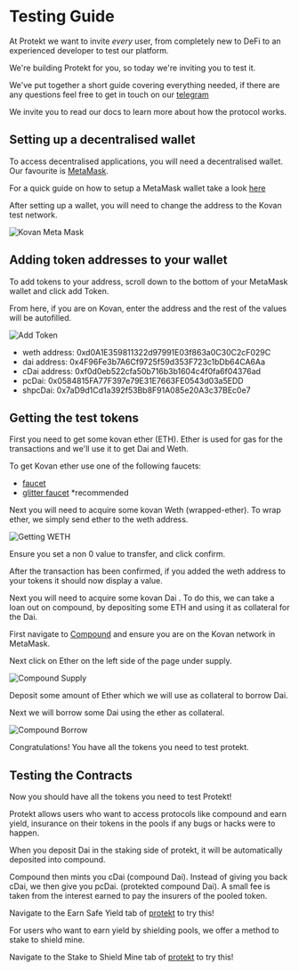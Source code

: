 # Testing Guide

At Protekt we want to invite *every* user, from completely new to DeFi to an experienced developer to test our platform. 

We're building Protekt for you, so today we're inviting you to test it.

We've put together a short guide covering everything needed, if there are any questions feel free to get in touch on our [telegram](https://t.me/protektdefi)

We invite you to read our docs to learn more about how the protocol works.

## Setting up a decentralised wallet

To access decentralised applications, you will need a decentralised wallet. Our favourite is [MetaMask](https://metamask.io/).

For a quick guide on how to setup a MetaMask wallet take a look [here](https://www.youtube.com/watch?v=yWfZnjkhhhg&t=459s)

After setting up a wallet, you will need to change the address to the Kovan test network.

![Kovan Meta Mask](../img/kovan-meta-mask.png)


## Adding token addresses to your wallet
To add tokens to your address, scroll down to the bottom of your MetaMask wallet and click add Token.

From here, if you are on Kovan, enter the address and the rest of the values will be autofilled.

![Add Token](../img/add-token.png)

- weth address: 0xd0A1E359811322d97991E03f863a0C30C2cF029C
- dai address: 0x4F96Fe3b7A6Cf9725f59d353F723c1bDb64CA6Aa
- cDai address: 0xf0d0eb522cfa50b716b3b1604c4f0fa6f04376ad
- pcDai: 0x0584815FA77F397e79E31E7663FE0543d03a5EDD
- shpcDai: 0x7aD9d1Cd1a392f53Bb8F91A085e20A3c37BEc0e7


## Getting the test tokens
First you need to get some kovan ether (ETH). Ether is used for gas for the transactions and we'll use it to get Dai and Weth.

To get Kovan ether use one of the following faucets:
* [faucet](https://faucet.kovan.network/)
* [glitter faucet](https://gitter.im/kovan-testnet/faucet) *recommended


Next you will need to acquire some kovan Weth (wrapped-ether). To wrap ether, we simply send ether to the weth address.

![Getting WETH](../img/getting-weth.png)

Ensure you set a non 0 value to transfer, and click confirm.

After the transaction has been confirmed, if you added the weth address to your tokens it should now display a value.


Next you will need to acquire some kovan Dai . To do this, we can take a loan out on compound, by depositing some ETH and using it as collateral for the Dai.

First navigate to [Compound](https://app.compound.finance/) and ensure you are on the Kovan network in MetaMask.

Next click on Ether on the left side of the page under supply.

![Compound Supply](../img/compound-supply.png)

Deposit some amount of Ether which we will use as collateral to borrow Dai.

Next we will borrow some Dai using the ether as collateral.

![Compound Borrow](../img/compound-borrow.png)

Congratulations! You have all the tokens you need to test protekt.

## Testing the Contracts

Now you should have all the tokens you need to test Protekt!

Protekt allows users who want to access protocols like compound and earn yield, insurance on their tokens in the pools if any bugs or hacks were to happen. 

When you deposit Dai in the staking side of protekt, it will be automatically deposited into compound. 

Compound then mints you cDai (compound Dai). Instead of giving you back cDai, we then give you pcDai. (protekted compound Dai). A small fee is taken from the interest earned to pay the insurers of the pooled token. 

Navigate to the Earn Safe Yield tab of [protekt](http://kovan.protekt.finance/earn-yield) to try this!

For users who want to earn yield by shielding pools, we offer a method to stake to shield mine.

Navigate to the Stake to Shield Mine tab of [protekt](http://kovan.protekt.finance/staking) to try this!


